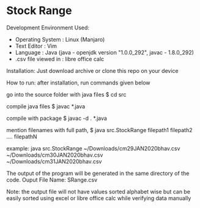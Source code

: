 # Stock Range

Development Environment Used:
- Operating System : Linux (Manjaro)
- Text Editor : Vim
- Language : Java (java - openjdk version  "1.0.0_292", javac - 1.8.0_292)
- .csv file viewed in : libre office calc

Installation: Just download archive or clone this repo on your device

How to run: after installation, run commands given below

go into the source folder with java files
$ cd src

compile java files 
$ javac *.java

compile with package 
$ javac -d . *.java

mention filenames with full path, 
$ java src.StockRange filepath1 filepath2 .... filepathN

example: 
java src.StockRange ~/Downloads/cm29JAN2020bhav.csv ~/Downloads/cm30JAN2020bhav.csv ~/Downloads/cm31JAN2020bhav.csv

The output of the program will be generated in the same directory of the code.
Ouput File Name: SRange.csv

Note: the output file will not have values sorted alphabet wise but can be 
easily sorted using excel or libre office calc while verifying data manually




